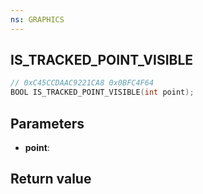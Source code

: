 ```yaml
---
ns: GRAPHICS
---
```

## IS_TRACKED_POINT_VISIBLE

```c
// 0xC45CCDAAC9221CA8 0x0BFC4F64
BOOL IS_TRACKED_POINT_VISIBLE(int point);
```


## Parameters
* **point**: 

## Return value
